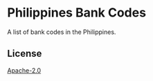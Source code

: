 # Philippines Bank Codes

A list of bank codes in the Philippines.

## License

[Apache-2.0](LICENSE.txt)
